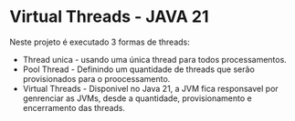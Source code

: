 # Virtual Threads - JAVA 21

Neste projeto é executado 3 formas de threads:
- Thread unica - usando uma única thread para todos processamentos.
- Pool Thread - Definindo um quantidade de threads que serão provisionados para o proocessamento.
- Virtual Threads - Disponivel no Java 21, a JVM fica responsavel por genrenciar as JVMs, desde a quantidade, provisionamento e encerramento das threads.